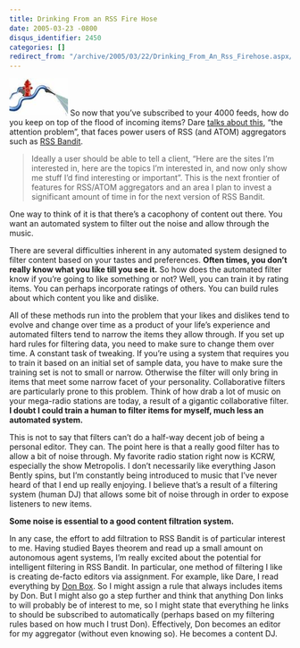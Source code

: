 ```yaml
---
title: Drinking From an RSS Fire Hose
date: 2005-03-23 -0800
disqus_identifier: 2450
categories: []
redirect_from: "/archive/2005/03/22/Drinking_From_An_Rss_Firehose.aspx/"
---
```


![Firehose](/images/firehose.jpg) So now that you’ve subscribed to your
4000 feeds, how do you keep on top of the flood of incoming items? Dare
[talks about
this](http://www.25hoursaday.com/weblog/PermaLink.aspx?guid=14d0413e-d0dc-4382-9ee9-57e95d7b3544 "Nightcrawler Thoughts"),
“the attention problem”, that faces power users of RSS (and ATOM)
aggregators such as [RSS Bandit](http://www.rssbandit.org/).

> Ideally a user should be able to tell a client, “Here are the sites
> I’m interested in, here are the topics I’m interested in, and now only
> show me stuff I’d find interesting or important”. This is the next
> frontier of features for RSS/ATOM aggregators and an area I plan to
> invest a significant amount of time in for the next version of RSS
> Bandit.

One way to think of it is that there’s a cacophony of content out there.
You want an automated system to filter out the noise and allow through
the music.

There are several difficulties inherent in any automated system designed
to filter content based on your tastes and preferences. **Often times,
you don’t really know what you like till you see it.** So how does the
automated filter know if you’re going to like something or not? Well,
you can train it by rating items. You can perhaps incorporate ratings of
others. You can build rules about which content you like and dislike.

All of these methods run into the problem that your likes and dislikes
tend to evolve and change over time as a product of your life’s
experience and automated filters tend to narrow the items they allow
through. If you set up hard rules for filtering data, you need to make
sure to change them over time. A constant task of tweaking. If you’re
using a system that requires you to train it based on an initial set of
sample data, you have to make sure the training set is not to small or
narrow. Otherwise the filter will only bring in items that meet some
narrow facet of your personality. Collaborative filters are particularly
prone to this problem. Think of how drab a lot of music on your
mega-radio stations are today, a result of a gigantic collaborative
filter. **I doubt I could train a human to filter items for myself, much
less an automated system.**

This is not to say that filters can’t do a half-way decent job of being
a personal editor. They can. The point here is that a really good filter
has to allow a bit of noise through. My favorite radio station right now
is KCRW, especially the show Metropolis. I don’t necessarily like
everything Jason Bently spins, but I’m constantly being introduced to
music that I’ve never heard of that I end up really enjoying. I believe
that’s a result of a filtering system (human DJ) that allows some bit of
noise through in order to expose listeners to new items.

**Some noise is essential to a good content filtration system.**

In any case, the effort to add filtration to RSS Bandit is of particular
interest to me. Having studied Bayes theorem and read up a small amount
on autonomous agent systems, I’m really excited about the potential for
intelligent filtering in RSS Bandit. In particular, one method of
filtering I like is creating de-facto editors via assignment. For
example, like Dare, I read everything by [Don
Box](http://pluralsight.com/blogs/dbox/). So I might assign a rule that
always includes items by Don. But I might also go a step further and
think that anything Don links to will probably be of interest to me, so
I might state that everything he links to should be subscribed to
automatically (perhaps based on my filtering rules based on how much I
trust Don). Effectively, Don becomes an editor for my aggregator
(without even knowing so). He becomes a content DJ.

